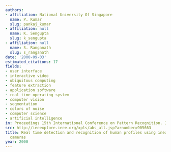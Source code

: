 ```yaml
---
authors:
- affiliation: National University Of Singapore
  name: P. Kumar
  slug: pankaj_kumar
- affiliation: null
  name: K. Sengupta
  slug: k_sengupta
- affiliation: null
  name: S. Ranganath
  slug: s_ranganath
date: '2000-09-03'
estimated_citations: 17
fields:
- user interface
- interactive video
- ubiquitous computing
- feature extraction
- application software
- real time operating system
- computer vision
- segmentation
- colors of noise
- computer science
- artificial intelligence
in: Proceedings 15th International Conference on Pattern Recognition. ICPR-2000
src: http://ieeexplore.ieee.org/xpls/abs_all.jsp?arnumber=905663
title: Real time detection and recognition of human profiles using inexpensive desktop
  cameras
year: 2000
---
```

